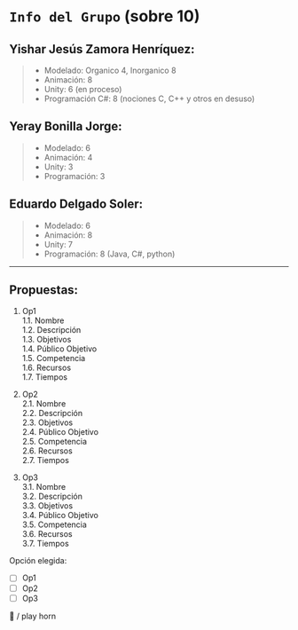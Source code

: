 # `Info del Grupo` (sobre 10)

## **Yishar Jesús Zamora Henríquez**:
>* Modelado: Organico 4, Inorganico 8
>* Animación: 8
>* Unity: 6 (en proceso)
>* Programación C#: 8 (nociones C, C++ y otros en desuso)

## **Yeray Bonilla Jorge**:
>* Modelado: 6
>* Animación: 4
>* Unity: 3
>* Programación: 3

## **Eduardo Delgado Soler**:
>* Modelado: 6
>* Animación: 8
>* Unity: 7
>* Programación: 8 (Java, C#, python)

---

## Propuestas:
1. Op1\
  1.1. Nombre\
  1.2. Descripción\
  1.3. Objetivos\
  1.4. Público Objetivo\
  1.5. Competencia\
  1.6. Recursos\
  1.7. Tiempos

2. Op2\
  2.1. Nombre\
  2.2. Descripción\
  2.3. Objetivos\
  2.4. Público Objetivo\
  2.5. Competencia\
  2.6. Recursos\
  2.7. Tiempos

3. Op3\
  3.1. Nombre\
  3.2. Descripción\
  3.3. Objetivos\
  3.4. Público Objetivo\
  3.5. Competencia\
  3.6. Recursos\
  3.7. Tiempos

Opción elegida:
- [ ] Op1
- [ ] Op2
- [ ] Op3

:postal_horn: 
/ play horn
